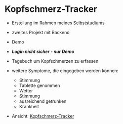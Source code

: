 # Kopfschmerz-Tracker

- Erstellung im Rahmen meines Selbststudiums
- zweites Projekt mit Backend
- Demo
- ***Login nicht sicher - nur Demo***
- Tagebuch um Kopfschmerzen zu erfassen
- weitere Symptome, die eingegeben werden können:
  - Stimmung
  - Tablette genommen
  - Wetter
  - Stimmung
  - ausreichend getrunken
  - Krankheit

- Ansicht: [Kopfschmerz-Tracker](https://kopfschmerz-tracker.web.app/login)
